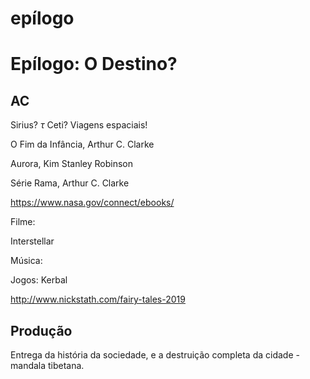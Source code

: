 # epílogo

# Epílogo: O Destino?

## AC

Sirius? $\tau$ Ceti? Viagens espaciais!

O Fim da Infância, Arthur C. Clarke

Aurora, Kim Stanley Robinson

Série Rama, Arthur C. Clarke

https://www.nasa.gov/connect/ebooks/

Filme:

Interstellar

Música:

Jogos: Kerbal

http://www.nickstath.com/fairy-tales-2019

## Produção

Entrega da história da sociedade, e a destruição completa da cidade - mandala tibetana.
